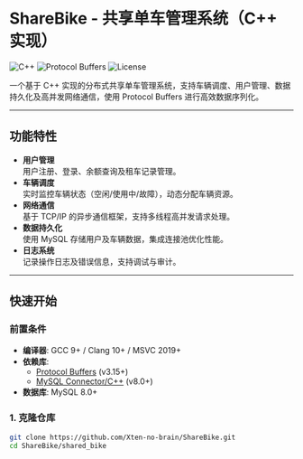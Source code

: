 # ShareBike - 共享单车管理系统（C++ 实现）

![C++](https://img.shields.io/badge/C++-11%2B-blue) 
![Protocol Buffers](https://img.shields.io/badge/Protocol_Buffers-v3.15.8-green)
![License](https://img.shields.io/badge/License-MIT-orange)

一个基于 C++ 实现的分布式共享单车管理系统，支持车辆调度、用户管理、数据持久化及高并发网络通信，使用 Protocol Buffers 进行高效数据序列化。

---

## 功能特性
- **用户管理**  
  用户注册、登录、余额查询及租车记录管理。
- **车辆调度**  
  实时监控车辆状态（空闲/使用中/故障），动态分配车辆资源。
- **网络通信**  
  基于 TCP/IP 的异步通信框架，支持多线程高并发请求处理。
- **数据持久化**  
  使用 MySQL 存储用户及车辆数据，集成连接池优化性能。
- **日志系统**  
  记录操作日志及错误信息，支持调试与审计。

---

## 快速开始

### 前置条件
- **编译器**: GCC 9+ / Clang 10+ / MSVC 2019+
- **依赖库**:
  - [Protocol Buffers](https://github.com/protocolbuffers/protobuf) (v3.15+)
  - [MySQL Connector/C++](https://dev.mysql.com/downloads/connector/cpp/) (v8.0+)
- **数据库**: MySQL 8.0+

### 1. 克隆仓库
```bash
git clone https://github.com/Xten-no-brain/ShareBike.git
cd ShareBike/shared_bike

